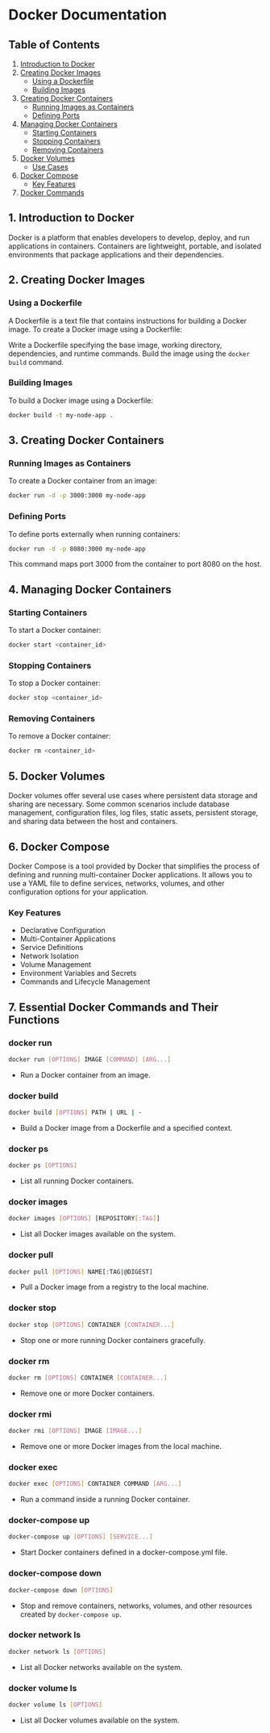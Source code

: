 # Docker Documentation

## Table of Contents

1. [Introduction to Docker](#introduction-to-docker)
2. [Creating Docker Images](#creating-docker-images)
   - [Using a Dockerfile](#using-a-dockerfile)
   - [Building Images](#building-images)
3. [Creating Docker Containers](#creating-docker-containers)
   - [Running Images as Containers](#running-images-as-containers)
   - [Defining Ports](#defining-ports)
4. [Managing Docker Containers](#managing-docker-containers)
   - [Starting Containers](#starting-containers)
   - [Stopping Containers](#stopping-containers)
   - [Removing Containers](#removing-containers)
5. [Docker Volumes](#docker-volumes)
   - [Use Cases](#use-cases)
6. [Docker Compose](#docker-compose)
   - [Key Features](#key-features)
7. [Docker Commands](#7-essential-docker-commands-and-their-functions)

## 1. Introduction to Docker

Docker is a platform that enables developers to develop, deploy, and run applications in containers. Containers are lightweight, portable, and isolated environments that package applications and their dependencies.

## 2. Creating Docker Images

### Using a Dockerfile

A Dockerfile is a text file that contains instructions for building a Docker image. To create a Docker image using a Dockerfile:

Write a Dockerfile specifying the base image, working directory, dependencies, and runtime commands.
Build the image using the `docker build` command.

### Building Images

To build a Docker image using a Dockerfile:

```bash
docker build -t my-node-app .
```

## 3. Creating Docker Containers

### Running Images as Containers

To create a Docker container from an image:

```bash
docker run -d -p 3000:3000 my-node-app
```

### Defining Ports

To define ports externally when running containers:

```bash
docker run -d -p 8080:3000 my-node-app
```

This command maps port 3000 from the container to port 8080 on the host.

## 4. Managing Docker Containers

### Starting Containers

To start a Docker container:

```bash
docker start <container_id>
```

### Stopping Containers

To stop a Docker container:

```bash
docker stop <container_id>
```

### Removing Containers

To remove a Docker container:

```bash
docker rm <container_id>
```

## 5. Docker Volumes

Docker volumes offer several use cases where persistent data storage and sharing are necessary. Some common scenarios include database management, configuration files, log files, static assets, persistent storage, and sharing data between the host and containers.

## 6. Docker Compose

Docker Compose is a tool provided by Docker that simplifies the process of defining and running multi-container Docker applications. It allows you to use a YAML file to define services, networks, volumes, and other configuration options for your application.

### Key Features

- Declarative Configuration
- Multi-Container Applications
- Service Definitions
- Network Isolation
- Volume Management
- Environment Variables and Secrets
- Commands and Lifecycle Management

## 7. Essential Docker Commands and Their Functions

### docker run

```bash
docker run [OPTIONS] IMAGE [COMMAND] [ARG...]
```

- Run a Docker container from an image.

### docker build

```bash
docker build [OPTIONS] PATH | URL | -
```

- Build a Docker image from a Dockerfile and a specified context.

### docker ps

```bash
docker ps [OPTIONS]
```

- List all running Docker containers.

### docker images

```bash
docker images [OPTIONS] [REPOSITORY[:TAG]]
```

- List all Docker images available on the system.

### docker pull

```bash
docker pull [OPTIONS] NAME[:TAG|@DIGEST]
```

- Pull a Docker image from a registry to the local machine.

### docker stop

```bash
docker stop [OPTIONS] CONTAINER [CONTAINER...]
```

- Stop one or more running Docker containers gracefully.

### docker rm

```bash
docker rm [OPTIONS] CONTAINER [CONTAINER...]
```

- Remove one or more Docker containers.

### docker rmi

```bash
docker rmi [OPTIONS] IMAGE [IMAGE...]
```

- Remove one or more Docker images from the local machine.

### docker exec

```bash
docker exec [OPTIONS] CONTAINER COMMAND [ARG...]
```

- Run a command inside a running Docker container.

### docker-compose up

```bash
docker-compose up [OPTIONS] [SERVICE...]
```

- Start Docker containers defined in a docker-compose.yml file.

### docker-compose down

```bash
docker-compose down [OPTIONS]
```

- Stop and remove containers, networks, volumes, and other resources created by `docker-compose up`.

### docker network ls

```bash
docker network ls [OPTIONS]
```

- List all Docker networks available on the system.

### docker volume ls

```bash
docker volume ls [OPTIONS]
```

- List all Docker volumes available on the system.
